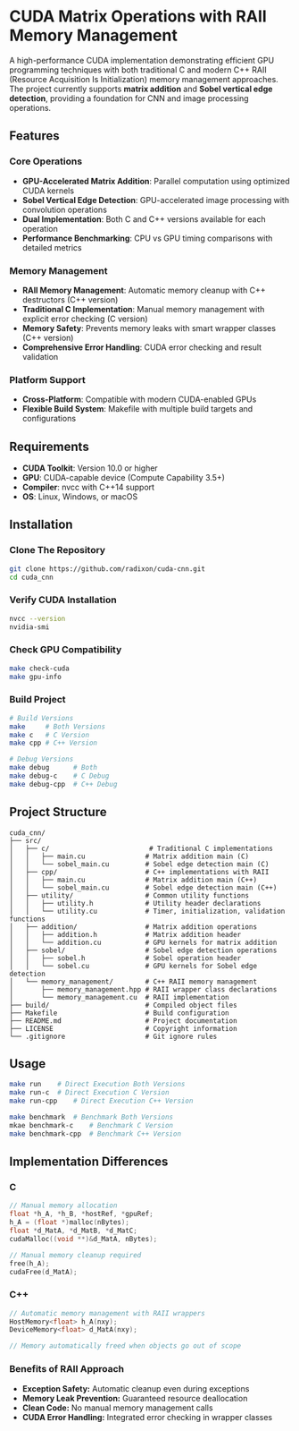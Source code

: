 # CUDA Matrix Operations with RAII Memory Management

A high-performance CUDA implementation demonstrating efficient GPU programming techniques with both traditional C and modern C++ RAII (Resource Acquisition Is Initialization) memory management approaches. The project currently supports **matrix addition** and **Sobel vertical edge detection**, providing a foundation for CNN and image processing operations.

## Features

### Core Operations
* **GPU-Accelerated Matrix Addition**: Parallel computation using optimized CUDA kernels
* **Sobel Vertical Edge Detection**: GPU-accelerated image processing with convolution operations
* **Dual Implementation**: Both C and C++ versions available for each operation
* **Performance Benchmarking**: CPU vs GPU timing comparisons with detailed metrics

### Memory Management
* **RAII Memory Management**: Automatic memory cleanup with C++ destructors (C++ version)
* **Traditional C Implementation**: Manual memory management with explicit error checking (C version)
* **Memory Safety**: Prevents memory leaks with smart wrapper classes (C++ version)
* **Comprehensive Error Handling**: CUDA error checking and result validation

### Platform Support
* **Cross-Platform**: Compatible with modern CUDA-enabled GPUs
* **Flexible Build System**: Makefile with multiple build targets and configurations

## Requirements

* **CUDA Toolkit**: Version 10.0 or higher
* **GPU**: CUDA-capable device (Compute Capability 3.5+)
* **Compiler**: nvcc with C++14 support
* **OS**: Linux, Windows, or macOS

## Installation

### Clone The Repository

```bash
git clone https://github.com/radixon/cuda-cnn.git
cd cuda_cnn
```

### Verify CUDA Installation

```bash
nvcc --version
nvidia-smi
```

### Check GPU Compatibility

```bash
make check-cuda
make gpu-info
```

### Build Project

```bash
# Build Versions
make     # Both Versions
make c   # C Version
make cpp # C++ Version

# Debug Versions
make debug      # Both
make debug-c    # C Debug
make debug-cpp  # C++ Debug
```

## Project Structure

```
cuda_cnn/
├── src/
│   ├── c/                         # Traditional C implementations
│   │   ├── main.cu               # Matrix addition main (C)
│   │   └── sobel_main.cu         # Sobel edge detection main (C)
│   ├── cpp/                      # C++ implementations with RAII
│   │   ├── main.cu               # Matrix addition main (C++)
│   │   └── sobel_main.cu         # Sobel edge detection main (C++)
│   ├── utility/                  # Common utility functions
│   │   ├── utility.h             # Utility header declarations
│   │   └── utility.cu            # Timer, initialization, validation functions
│   ├── addition/                 # Matrix addition operations
│   │   ├── addition.h            # Matrix addition header
│   │   └── addition.cu           # GPU kernels for matrix addition
│   ├── sobel/                    # Sobel edge detection operations
│   │   ├── sobel.h               # Sobel operation header
│   │   └── sobel.cu              # GPU kernels for Sobel edge detection
│   └── memory_management/        # C++ RAII memory management
│       ├── memory_management.hpp # RAII wrapper class declarations
│       └── memory_management.cu  # RAII implementation
├── build/                        # Compiled object files
├── Makefile                      # Build configuration
├── README.md                     # Project documentation
├── LICENSE                       # Copyright information
└── .gitignore                    # Git ignore rules
```

## Usage

```bash
make run    # Direct Execution Both Versions
make run-c  # Direct Execution C Version
make run-cpp    # Direct Execution C++ Version

make benchmark  # Benchmark Both Versions
mkae benchmark-c    # Benchmark C Version
make benchmark-cpp  # Benchmark C++ Version
```

## Implementation Differences

### C 

```C
// Manual memory allocation
float *h_A, *h_B, *hostRef, *gpuRef;
h_A = (float *)malloc(nBytes);
float *d_MatA, *d_MatB, *d_MatC;
cudaMalloc((void **)&d_MatA, nBytes);

// Manual memory cleanup required
free(h_A);
cudaFree(d_MatA);
```

### C++

```C++
// Automatic memory management with RAII wrappers
HostMemory<float> h_A(nxy);
DeviceMemory<float> d_MatA(nxy);

// Memory automatically freed when objects go out of scope
```

### Benefits of RAII Approach

* **Exception Safety:** Automatic cleanup even during exceptions
* **Memory Leak Prevention:** Guaranteed resource deallocation
* **Clean Code:** No manual memory management calls
* **CUDA Error Handling:** Integrated error checking in wrapper classes
